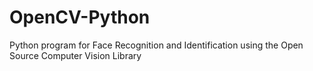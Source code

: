 # OpenCV-Python
Python program for Face Recognition and Identification using the Open Source Computer Vision Library

